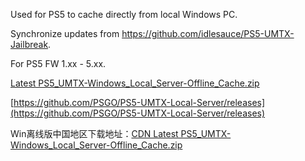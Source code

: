 Used for PS5 to cache directly from local Windows PC.

Synchronize updates from https://github.com/idlesauce/PS5-UMTX-Jailbreak.

For PS5 FW 1.xx - 5.xx.

[Latest PS5_UMTX-Windows_Local_Server-Offline_Cache.zip](https://github.com/PSGO/PS5-UMTX-Local-Server/releases/download/latest/PS5_UMTX-Windows_Local_Server-Offline_Cache.zip)

[https://github.com/PSGO/PS5-UMTX-Local-Server/releases](https://github.com/PSGO/PS5-UMTX-Local-Server/releases)

Win离线版中国地区下载地址：[CDN Latest PS5_UMTX-Windows_Local_Server-Offline_Cache.zip](https://ghproxy.com/https://github.com/PSGO/PS5-UMTX-Local-Server/releases/download/latest/PS5_UMTX-Windows_Local_Server-Offline_Cache.zip)
